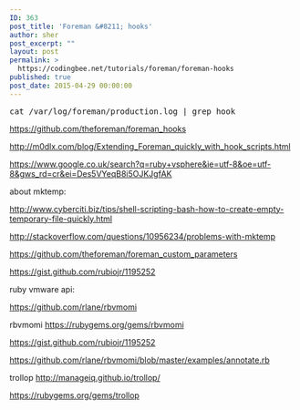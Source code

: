 ```yaml
---
ID: 363
post_title: 'Foreman &#8211; hooks'
author: sher
post_excerpt: ""
layout: post
permalink: >
  https://codingbee.net/tutorials/foreman/foreman-hooks
published: true
post_date: 2015-04-29 00:00:00
---
```



<pre>
cat /var/log/foreman/production.log | grep hook
</pre>

https://github.com/theforeman/foreman_hooks

http://m0dlx.com/blog/Extending_Foreman_quickly_with_hook_scripts.html

https://www.google.co.uk/search?q=ruby+vsphere&ie=utf-8&oe=utf-8&gws_rd=cr&ei=Des5VYeqB8i5OJKJgfAK


about mktemp: 

http://www.cyberciti.biz/tips/shell-scripting-bash-how-to-create-empty-temporary-file-quickly.html


http://stackoverflow.com/questions/10956234/problems-with-mktemp

https://github.com/theforeman/foreman_custom_parameters

https://gist.github.com/rubiojr/1195252






ruby vmware api:

https://github.com/rlane/rbvmomi

rbvmomi
https://rubygems.org/gems/rbvmomi


https://gist.github.com/rubiojr/1195252

https://github.com/rlane/rbvmomi/blob/master/examples/annotate.rb



trollop
http://manageiq.github.io/trollop/

https://rubygems.org/gems/trollop
